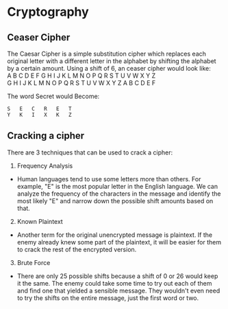 # Cryptography

## Ceaser Cipher

The Caesar Cipher is a simple substitution cipher which replaces each original letter with a different letter in the alphabet by shifting the alphabet by a certain amount.
Using a shift of 6, an ceaser cipher would look like:  
A	B	C	D	E	F	G	H	I	J	K	L	M	N	O	P	Q	R	S	T	U	V	W	X	Y	Z  
G	H	I	J	K	L	M	N	O	P	Q	R	S	T	U	V	W	X	Y	Z	A	B	C	D	E	F

The word Secret would Become:
```
S	E	C	R	E	T
Y	K	I	X	K	Z
```
## Cracking a cipher
There are 3 techniques that can be used to crack a cipher:
1. Frequency Analysis
  - Human languages tend to use some letters more than others. For example, "E" is the most popular letter in the English language. We can analyze the frequency of the characters in the message and identify the most likely "E" and narrow down the possible shift amounts based on that.
2. Known Plaintext
  - Another term for the original unencrypted message is plaintext. If the enemy already knew some part of the plaintext, it will be easier for them to crack the rest of the encrypted version.
3. Brute Force
  - There are only 25 possible shifts because a shift of 0 or 26 would keep it the same. The enemy could take some time to try out each of them and find one that yielded a sensible message. They wouldn't even need to try the shifts on the entire message, just the first word or two.
